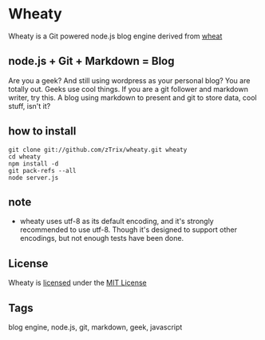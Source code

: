 # Wheaty

Wheaty is a Git powered node.js blog engine derived from [wheat]

## node.js + Git + Markdown = Blog
Are you a geek? And still using wordpress as your personal blog? You are totally out. Geeks use cool things. If you are a git follower and markdown writer, try this. A blog using markdown to present and git to store data, cool stuff, isn't it?

## how to install
    git clone git://github.com/zTrix/wheaty.git wheaty
    cd wheaty
    npm install -d
    git pack-refs --all
    node server.js

## note
* wheaty uses utf-8 as its default encoding, and it's strongly recommended to use utf-8. Though it's designed to support other encodings, but not enough tests have been done.

## License
Wheaty is [licensed] under the [MIT License]

## Tags
 blog engine, node.js, git, markdown, geek, javascript

[wheat]:https://github.com/creationix/wheat
[licensed]:https://github.com/zTrix/wheaty/blob/master/LICENSE
[MIT License]:http://creativecommons.org/licenses/MIT/

